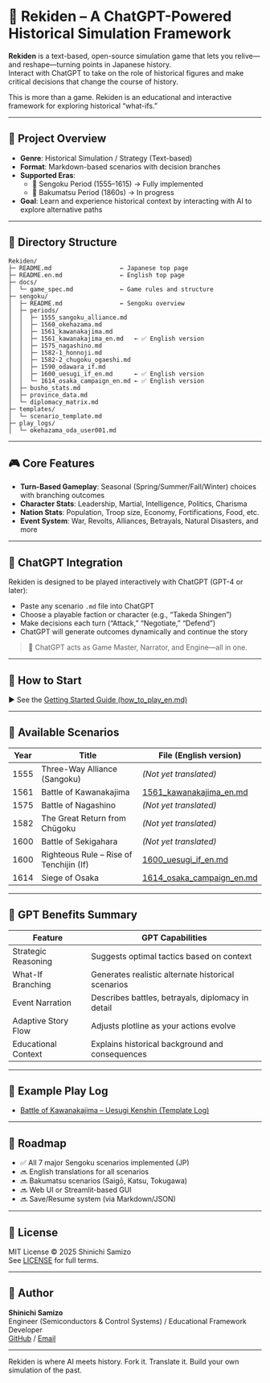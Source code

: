 # 🏯 Rekiden – A ChatGPT-Powered Historical Simulation Framework

**Rekiden** is a text-based, open-source simulation game that lets you relive—and reshape—turning points in Japanese history.  
Interact with ChatGPT to take on the role of historical figures and make critical decisions that change the course of history.

This is more than a game. Rekiden is an educational and interactive framework for exploring historical “what-ifs.”

---

## 🎯 Project Overview

- **Genre**: Historical Simulation / Strategy (Text-based)
- **Format**: Markdown-based scenarios with decision branches
- **Supported Eras**:
  - 🏯 Sengoku Period (1555–1615) → Fully implemented
  - 🎌 Bakumatsu Period (1860s) → In progress
- **Goal**: Learn and experience historical context by interacting with AI to explore alternative paths

---

## 📂 Directory Structure

```
Rekiden/
├─ README.md                   ← Japanese top page
├─ README.en.md                ← English top page 
├─ docs/
│  └─ game_spec.md             ← Game rules and structure
├─ sengoku/
│  ├─ README.md                ← Sengoku overview
│  ├─ periods/
│  │  ├─ 1555_sangoku_alliance.md
│  │  ├─ 1560_okehazama.md
│  │  ├─ 1561_kawanakajima.md
│  │  ├─ 1561_kawanakajima_en.md   ← ✅ English version
│  │  ├─ 1575_nagashino.md
│  │  ├─ 1582-1_honnoji.md
│  │  ├─ 1582-2_chugoku_ogaeshi.md
│  │  ├─ 1590_odawara_if.md
│  │  ├─ 1600_uesugi_if_en.md      ← ✅ English version
│  │  └─ 1614_osaka_campaign_en.md ← ✅ English version
│  ├─ busho_stats.md
│  ├─ province_data.md
│  └─ diplomacy_matrix.md
├─ templates/
│  └─ scenario_template.md
├─ play_logs/
│  └─ okehazama_oda_user001.md
```
---

## 🎮 Core Features

- **Turn-Based Gameplay**: Seasonal (Spring/Summer/Fall/Winter) choices with branching outcomes
- **Character Stats**: Leadership, Martial, Intelligence, Politics, Charisma
- **Nation Stats**: Population, Troop size, Economy, Fortifications, Food, etc.
- **Event System**: War, Revolts, Alliances, Betrayals, Natural Disasters, and more

---

## 🤖 ChatGPT Integration

Rekiden is designed to be played interactively with ChatGPT (GPT-4 or later):

- Paste any scenario `.md` file into ChatGPT
- Choose a playable faction or character (e.g., “Takeda Shingen”)
- Make decisions each turn (“Attack,” “Negotiate,” “Defend”)
- ChatGPT will generate outcomes dynamically and continue the story

> 🧠 ChatGPT acts as Game Master, Narrator, and Engine—all in one.

---

## 📘 How to Start

▶︎ See the [Getting Started Guide (how_to_play_en.md)](./docs/how_to_play_en.md)

---

## 📜 Available Scenarios

| Year   | Title                                  | File (English version)                                                  |
|--------|----------------------------------------|-------------------------------------------------------------------------|
| 1555   | Three-Way Alliance (Sangoku)           | *(Not yet translated)*                                                 |
| 1561   | Battle of Kawanakajima                 | [1561_kawanakajima_en.md](./sengoku/periods/1561_kawanakajima_en.md)   |
| 1575   | Battle of Nagashino                    | *(Not yet translated)*                                                 |
| 1582   | The Great Return from Chūgoku          | *(Not yet translated)*                                                 |
| 1600   | Battle of Sekigahara                   | *(Not yet translated)*                                                 |
| 1600   | Righteous Rule – Rise of Tenchijin (If)| [1600_uesugi_if_en.md](./sengoku/periods/1600_uesugi_if_en.md)         |
| 1614   | Siege of Osaka                         | [1614_osaka_campaign_en.md](./sengoku/periods/1614_osaka_campaign_en.md) 

---

## 🧠 GPT Benefits Summary

| Feature               | GPT Capabilities                                    |
|------------------------|----------------------------------------------------|
| Strategic Reasoning    | Suggests optimal tactics based on context          |
| What-If Branching      | Generates realistic alternate historical scenarios |
| Event Narration        | Describes battles, betrayals, diplomacy in detail  |
| Adaptive Story Flow    | Adjusts plotline as your actions evolve            |
| Educational Context    | Explains historical background and consequences    |

---
## 📘 Example Play Log

- [Battle of Kawanakajima – Uesugi Kenshin (Template Log)](templates/1561_kawanakajima_template_en.md)

---

## 🚀 Roadmap

- ✅ All 7 major Sengoku scenarios implemented (JP)
- 🔜 English translations for all scenarios
- 🔜 Bakumatsu scenarios (Saigō, Katsu, Tokugawa)
- 🔜 Web UI or Streamlit-based GUI
- 🔜 Save/Resume system (via Markdown/JSON)

---

## 📜 License

MIT License © 2025 Shinichi Samizo  
See [LICENSE](LICENSE) for full terms.

---

## 👤 Author

**Shinichi Samizo**  
Engineer (Semiconductors & Control Systems) / Educational Framework Developer  
[GitHub](https://github.com/Samizo-AITL) / [Email](mailto:shin3t72@gmail.com)

---

Rekiden is where AI meets history. Fork it. Translate it. Build your own simulation of the past.

